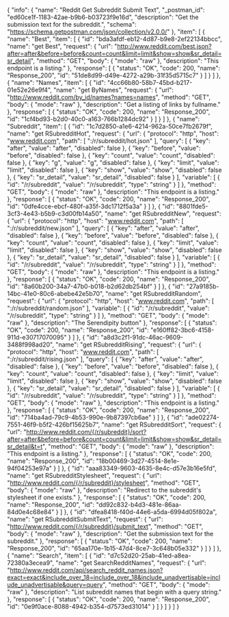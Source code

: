{
  "info": {
    "name": "Reddit Get Subreddit Submit Text",
    "_postman_id": "ed60ce1f-1183-42ae-b9b6-b03723f9e16d",
    "description": "Get the submission text for the subreddit.",
    "schema": "https://schema.getpostman.com/json/collection/v2.0.0/"
  },
  "item": [
    {
      "name": "Best",
      "item": [
        {
          "id": "bda3afdf-eb12-4d87-b9e8-2ef22134bbcc",
          "name": "get&nbsp;Best",
          "request": {
            "url": "http://www.reddit.com/best.json?after=after&before=before&count=count&limit=limit&show=show&sr_detail=sr_detail",
            "method": "GET",
            "body": {
              "mode": "raw"
            },
            "description": "This endpoint is a listing."
          },
          "response": [
            {
              "status": "OK",
              "code": 200,
              "name": "Response_200",
              "id": "51de8d99-d49e-4272-a29b-31f35d5715c7"
            }
          ]
        }
      ]
    },
    {
      "name": "Names",
      "item": [
        {
          "id": "4cc66b80-58b7-45bd-b217-01e52e26e9f4",
          "name": "get&nbsp;ByNames",
          "request": {
            "url": "http://www.reddit.com/by_id/names?names=names",
            "method": "GET",
            "body": {
              "mode": "raw"
            },
            "description": "Get a listing of links by fullname."
          },
          "response": [
            {
              "status": "OK",
              "code": 200,
              "name": "Response_200",
              "id": "1cf4bd93-b2d0-40c0-a163-766b1284dc92"
            }
          ]
        }
      ]
    },
    {
      "name": "Subreddit",
      "item": [
        {
          "id": "1c7d2850-a1e6-4214-962a-50ce7fb2679f",
          "name": "get&nbsp;RSubredditHot",
          "request": {
            "url": {
              "protocol": "http",
              "host": "www.reddit.com",
              "path": [
                ":/r/subreddit/hot.json"
              ],
              "query": [
                {
                  "key": "after",
                  "value": "after",
                  "disabled": false
                },
                {
                  "key": "before",
                  "value": "before",
                  "disabled": false
                },
                {
                  "key": "count",
                  "value": "count",
                  "disabled": false
                },
                {
                  "key": "g",
                  "value": "g",
                  "disabled": false
                },
                {
                  "key": "limit",
                  "value": "limit",
                  "disabled": false
                },
                {
                  "key": "show",
                  "value": "show",
                  "disabled": false
                },
                {
                  "key": "sr_detail",
                  "value": "sr_detail",
                  "disabled": false
                }
              ],
              "variable": [
                {
                  "id": "/r/subreddit",
                  "value": "/r/subreddit",
                  "type": "string"
                }
              ]
            },
            "method": "GET",
            "body": {
              "mode": "raw"
            },
            "description": "This endpoint is a listing."
          },
          "response": [
            {
              "status": "OK",
              "code": 200,
              "name": "Response_200",
              "id": "0dfe4cce-ebcf-480f-a35f-3dc1712f5a3a"
            }
          ]
        },
        {
          "id": "8801fde5-3cf3-4e43-b5b9-c3d00fb14a50",
          "name": "get&nbsp;RSubredditNew",
          "request": {
            "url": {
              "protocol": "http",
              "host": "www.reddit.com",
              "path": [
                ":/r/subreddit/new.json"
              ],
              "query": [
                {
                  "key": "after",
                  "value": "after",
                  "disabled": false
                },
                {
                  "key": "before",
                  "value": "before",
                  "disabled": false
                },
                {
                  "key": "count",
                  "value": "count",
                  "disabled": false
                },
                {
                  "key": "limit",
                  "value": "limit",
                  "disabled": false
                },
                {
                  "key": "show",
                  "value": "show",
                  "disabled": false
                },
                {
                  "key": "sr_detail",
                  "value": "sr_detail",
                  "disabled": false
                }
              ],
              "variable": [
                {
                  "id": "/r/subreddit",
                  "value": "/r/subreddit",
                  "type": "string"
                }
              ]
            },
            "method": "GET",
            "body": {
              "mode": "raw"
            },
            "description": "This endpoint is a listing."
          },
          "response": [
            {
              "status": "OK",
              "code": 200,
              "name": "Response_200",
              "id": "8a60b200-34a7-47b0-b018-b2d62db254bf"
            }
          ]
        },
        {
          "id": "27a9185b-14bc-41e0-80c6-abebe42e5b70",
          "name": "get&nbsp;RSubredditRandom",
          "request": {
            "url": {
              "protocol": "http",
              "host": "www.reddit.com",
              "path": [
                ":/r/subreddit/random.json"
              ],
              "variable": [
                {
                  "id": "/r/subreddit",
                  "value": "/r/subreddit",
                  "type": "string"
                }
              ]
            },
            "method": "GET",
            "body": {
              "mode": "raw"
            },
            "description": "The Serendipity button"
          },
          "response": [
            {
              "status": "OK",
              "code": 200,
              "name": "Response_200",
              "id": "e160ff82-3bc6-4158-911d-e30717070095"
            }
          ]
        },
        {
          "id": "a8d3c2f1-91dc-46ac-9609-3488f998ad20",
          "name": "get&nbsp;RSubredditRising",
          "request": {
            "url": {
              "protocol": "http",
              "host": "www.reddit.com",
              "path": [
                ":/r/subreddit/rising.json"
              ],
              "query": [
                {
                  "key": "after",
                  "value": "after",
                  "disabled": false
                },
                {
                  "key": "before",
                  "value": "before",
                  "disabled": false
                },
                {
                  "key": "count",
                  "value": "count",
                  "disabled": false
                },
                {
                  "key": "limit",
                  "value": "limit",
                  "disabled": false
                },
                {
                  "key": "show",
                  "value": "show",
                  "disabled": false
                },
                {
                  "key": "sr_detail",
                  "value": "sr_detail",
                  "disabled": false
                }
              ],
              "variable": [
                {
                  "id": "/r/subreddit",
                  "value": "/r/subreddit",
                  "type": "string"
                }
              ]
            },
            "method": "GET",
            "body": {
              "mode": "raw"
            },
            "description": "This endpoint is a listing."
          },
          "response": [
            {
              "status": "OK",
              "code": 200,
              "name": "Response_200",
              "id": "714ba4ad-79c9-4b53-990e-9b87397cb6ae"
            }
          ]
        },
        {
          "id": "ade02274-7551-46f9-b5f2-426bf15625b7",
          "name": "get&nbsp;RSubredditSort",
          "request": {
            "url": "http://www.reddit.com/{/r/subreddit}/sort?after=after&before=before&count=count&limit=limit&show=show&sr_detail=sr_detail&t=t",
            "method": "GET",
            "body": {
              "mode": "raw"
            },
            "description": "This endpoint is a listing."
          },
          "response": [
            {
              "status": "OK",
              "code": 200,
              "name": "Response_200",
              "id": "18b00469-3d27-4514-8e1e-94f04253e97a"
            }
          ]
        },
        {
          "id": "aaa83349-9603-4635-8e4c-d57e3b16e5fd",
          "name": "get&nbsp;RSubredditStylesheet",
          "request": {
            "url": "http://www.reddit.com/{/r/subreddit}/stylesheet",
            "method": "GET",
            "body": {
              "mode": "raw"
            },
            "description": "Redirect to the subreddit&#39;s stylesheet if one exists."
          },
          "response": [
            {
              "status": "OK",
              "code": 200,
              "name": "Response_200",
              "id": "dd92c832-b4d3-481e-86aa-84d0e4c68e84"
            }
          ]
        },
        {
          "id": "dfea8418-f40d-44e6-a5da-6994d05f802a",
          "name": "get&nbsp;RSubredditSubmitText",
          "request": {
            "url": "http://www.reddit.com/{/r/subreddit}/submit_text",
            "method": "GET",
            "body": {
              "mode": "raw"
            },
            "description": "Get the submission text for the subreddit."
          },
          "response": [
            {
              "status": "OK",
              "code": 200,
              "name": "Response_200",
              "id": "65aa170e-1b15-47d4-8ce7-3c648b05e332"
            }
          ]
        }
      ]
    },
    {
      "name": "Search",
      "item": [
        {
          "id": "d7c52d20-25ab-41ed-a8ea-72380a3ecea9",
          "name": "get&nbsp;SearchRedditNames",
          "request": {
            "url": "http://www.reddit.com/api/search_reddit_names.json?exact=exact&include_over_18=include_over_18&include_unadvertisable=include_unadvertisable&query=query",
            "method": "GET",
            "body": {
              "mode": "raw"
            },
            "description": "List subreddit names that begin with a query string."
          },
          "response": [
            {
              "status": "OK",
              "code": 200,
              "name": "Response_200",
              "id": "0e9f0ace-8088-4942-b354-d7573ed31014"
            }
          ]
        }
      ]
    }
  ]
}